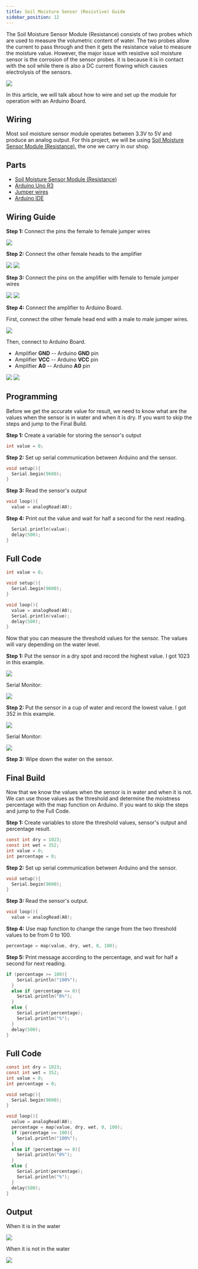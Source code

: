 ```yaml
---
title: Soil Moisture Sensor (Resistive) Guide
sidebar_position: 12
---
```


The Soil Moisture Sensor Module (Resistance) consists of two probes which are used to measure the volumetric content of water. The two probes allow the current to pass through and then it gets the resistance value to measure the moisture value. However, the major issue with resistive soil moisture sensor is the corrosion of the sensor probes. it is because it is in contact with the soil while there is also a DC current flowing which causes electrolysis of the sensors. 

![](/img/docs/product_guide/2638_01.jpg)

In this article, we will talk about how to wire and set up the module for operation with an Arduino Board. 

## Wiring 
Most soil moisture sensor module operates between 3.3V to 5V and produce an analog output. For this project, we will be using [Soil Moisture Sensor Module (Resistance)](https://www.canadarobotix.com/2638), the one we carry in our shop. 

## Parts
* [Soil Moisture Sensor Module (Resistance)](https://www.canadarobotix.com/2638)
* [Arduino Uno R3](https://www.canadarobotix.com/products/60)
* [Jumper wires](https://www.canadarobotix.com/products/922)
* [Arduino IDE](https://www.arduino.cc/en/software)

## Wiring Guide
**Step 1:** Connect the pins the female to female jumper wires

![](/img/docs/product_guide/2638_01.png)

**Step 2:** Connect the other female heads to the amplifier

![](/img/docs/product_guide/2638_02.png)
![](/img/docs/product_guide/2638_03.png)

**Step 3:** Connect the pins on the amplifier with female to female jumper wires

![](/img/docs/product_guide/2638_04.png)
![](/img/docs/product_guide/2638_05.png)

**Step 4:** Connect the amplifier to Arduino Board.  

First, connect the other female head end with a male to male jumper wires. 

![](/img/docs/product_guide/2638_06.png)

Then, connect to Arduino Board. 

* Amplifier **GND** -- Arduino **GND** pin 
* Amplifier **VCC** -- Arduino **VCC** pin 
* Amplifier **A0** -- Arduino **A0** pin 
 
![](/img/docs/product_guide/2638_07.png)
![](/img/docs/product_guide/2638_08.png)

## Programming 
Before we get the accurate value for result, we need to know what are the values when the sensor is in water and when it is dry. If you want to skip the steps and jump to the Final Build. 

**Step 1:** Create a variable for storing the sensor's output 

```c
int value = 0;
```

**Step 2:** Set up serial communication between Arduino and the sensor. 

```c
void setup(){
  Serial.begin(9600);
}
```

**Step 3:** Read the sensor's output 

```c
void loop(){
  value = analogRead(A0);
```

**Step 4:** Print out the value and wait for half a second for the next reading.

```c
  Serial.println(value);
  delay(500);
}
```

## Full Code

```c
int value = 0;

void setup(){
  Serial.begin(9600);
}

void loop(){
  value = analogRead(A0);
  Serial.println(value);
  delay(500);
}
```

Now that you can measure the threshold values for the sensor. The values will vary depending on the water level. 

**Step 1:** Put the sensor in a dry spot and record the highest value. I got 1023 in this example.

![](/img/docs/product_guide/2638_09.png)

Serial Monitor:

![](/img/docs/product_guide/2638_10.png)

**Step 2:** Put the sensor in a cup of water and record the lowest value. I got 352 in this example. 

![](/img/docs/product_guide/2638_11.png)

Serial Monitor:

![](/img/docs/product_guide/2638_12.png)

**Step 3:** Wipe down the water on the sensor.

## Final Build
Now that we know the values when the sensor is in water and when it is not. We can use those values as the threshold and determine the moistness percentage with the map function on Arduino. If you want to skip the steps and jump to the Full Code. 

**Step 1:** Create variables to store the threshold values, sensor's output and percentage result. 

```c
const int dry = 1023;
const int wet = 352;
int value = 0;
int percentage = 0;
```

**Step 2:** Set up serial communication between Arduino and the sensor. 

```c
void setup(){
  Serial.begin(9600);
}
```

**Step 3:** Read the sensor's output.

```c
void loop(){
  value = analogRead(A0);
```

**Step 4:** Use map function to change the range from the two threshold values to be from 0 to 100. 

```c
percentage = map(value, dry, wet, 0, 100);
```

**Step 5:** Print message according to the percentage, and wait for half a second for next reading. 

```c
if (percentage >= 100){
    Serial.println("100%");
  }
  else if (percentage <= 0){
    Serial.println("0%");
  }
  else {
    Serial.print(percentage);
    Serial.println("%");
  }
  delay(500);
}
```

## Full Code

```c
const int dry = 1023;
const int wet = 352;
int value = 0;
int percentage = 0;

void setup(){
  Serial.begin(9600);
}

void loop(){
  value = analogRead(A0);
  percentage = map(value, dry, wet, 0, 100);
  if (percentage >= 100){
    Serial.println("100%");
  }
  else if (percentage <= 0){
    Serial.println("0%");
  }
  else {
    Serial.print(percentage);
    Serial.println("%");
  }
  delay(500);
}
```

## Output
When it is in the water

![](/img/docs/product_guide/2638_13.png)

When it is not in the water

![](/img/docs/product_guide/2638_14.png)